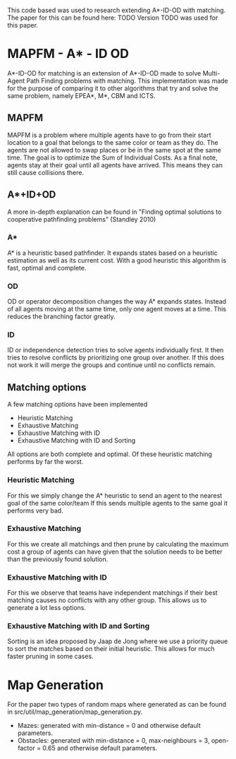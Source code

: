 This code based was used to research extending A*-ID-OD with matching.
The paper for this can be found here: TODO
Version TODO was used for this paper.

# MAPFM - A* - ID OD
A*-ID-OD for matching is an extension of A*-ID-OD made to solve Multi-Agent Path Finding problems with matching.
This implementation was made for the purpose of comparing it to other algorithms that try and solve the same problem,
namely EPEA*, M*, CBM and ICTS.

## MAPFM
MAPFM is a problem where multiple agents have to go from their start location to a goal that belongs to the same color or team as they do.
The agents are not allowed to swap places or be in the same spot at the same time.
The goal is to optimize the Sum of Individual Costs.
As a final note, agents stay at their goal until all agents have arrived. This means they can still cause collisions there.

## A*+ID+OD
A more in-depth explanation can be found in "Finding optimal solutions to cooperative pathfinding problems" (Standley 2010)
### A*
A* is a heuristic based pathfinder.
It expands states based on a heuristic estimation as well as its current cost.
With a good heuristic this algorithm is fast, optimal and complete.

### OD
OD or operator decomposition changes the way A* expands states.
Instead of all agents moving at the same time, only one agent moves at a time. This reduces the branching factor greatly.

### ID
ID or independence detection tries to solve agents individually first.
It then tries to resolve conflicts by prioritizing one group over another.
If this does not work it will merge the groups and continue until no conflicts remain.

## Matching options
A few matching options have been implemented
- Heuristic Matching
- Exhaustive Matching
- Exhaustive Matching with ID
- Exhaustive Matching with ID and Sorting

All options are both complete and optimal.
Of these heuristic matching performs by far the worst. 

### Heuristic Matching
For this we simply change the A* heuristic to send an agent to the nearest goal of the same color/team
If this sends multiple agents to the same goal it performs very bad.

### Exhaustive Matching
For this we create all matchings and then prune by calculating the maximum cost a group of agents can have given that the solution needs to be better than the previously found solution.

### Exhaustive Matching with ID
For this we observe that teams have independent matchings if their best matching causes no conflicts with any other group.
This allows us to generate a lot less options.

### Exhaustive Matching with ID and Sorting
Sorting is an idea proposed by Jaap de Jong where we use a priority queue to sort the matches based on their initial heuristic.
This allows for much faster pruning in some cases.

# Map Generation
For the paper two types of random maps where generated as can be found in src/util/map_generation/map_generation.py.
- Mazes: generated with min-distance = 0 and otherwise default parameters.
- Obstacles: generated with min-distance = 0, max-neighbours = 3, open-factor = 0.65 and otherwise default parameters.
